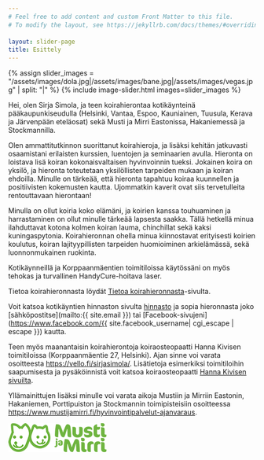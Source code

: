 ```yaml
---
# Feel free to add content and custom Front Matter to this file.
# To modify the layout, see https://jekyllrb.com/docs/themes/#overriding-theme-defaults

layout: slider-page
title: Esittely
---
```


{% assign slider_images = "/assets/images/dola.jpg|/assets/images/bane.jpg|/assets/images/vegas.jpg" | split: "|" %}
{% include image-slider.html images=slider_images %}

Hei, olen Sirja Simola, ja teen koirahierontaa kotikäynteinä pääkaupunkiseudulla (Helsinki, Vantaa, Espoo, Kauniainen, Tuusula, Kerava ja Järvenpään eteläosat) sekä Musti ja Mirri Eastonissa, Hakaniemessä ja Stockmannilla. 

Olen ammattitutkinnon suorittanut koirahieroja, ja lisäksi kehitän jatkuvasti osaamistani erilaisten kurssien, luentojen ja seminaarien avulla. Hieronta on loistava lisä koiran kokonaisvaltaisen hyvinvoinnin tueksi. Jokainen koira on yksilö, ja hieronta toteutetaan yksilöllisten tarpeiden mukaan ja koiran ehdoilla. Minulle on tärkeää, että hieronta tapahtuu koiraa kuunnellen ja positiivisten kokemusten kautta. Ujommatkin kaverit ovat siis tervetulleita rentouttavaan hierontaan!

Minulla on ollut koiria koko elämäni, ja koirien kanssa touhuaminen ja harrastaminen on ollut minulle tärkeää lapsesta saakka. Tällä hetkellä minua ilahduttavat kotona kolmen koiran lauma, chinchillat sekä kaksi kuningaspytonia. Koirahieronnan ohella minua kiinnostavat erityisesti koirien koulutus, koiran lajityypillisten tarpeiden huomioiminen arkielämässä, sekä luonnonmukainen ruokinta.

Kotikäynneillä ja Korppaanmäentien toimitiloissa käytössäni on myös tehokas ja turvallinen HandyCure-hoitava laser.

Tietoa koirahieronnasta löydät [Tietoa koirahieronnasta](/info/)-sivulta.

Voit katsoa kotikäyntien hinnaston sivulta [hinnasto](/hinnasto/) ja sopia hieronnasta joko [sähköpostitse](mailto:{{ site.email }}) tai [Facebook-sivujeni](https://www.facebook.com/{{ site.facebook_username| cgi_escape | escape }}) kautta.

Teen myös maanantaisin koirahierontoja koiraosteopaatti Hanna Kivisen toimitiloissa (Korppaanmäentie 27, Helsinki). Ajan sinne voi varata osoitteesta <https://vello.fi/sirjasimola/>. Lisätietoja esimerkiksi toimitiloihin saapumisesta ja pysäköinnistä voit katsoa koiraosteopaatti [Hanna Kivisen sivuilta](https://www.koiraosteopatia.fi/). 

Yllämainittujen lisäksi minulle voi varata aikoja Mustiin ja Mirriin Eastonin, Hakaniemen, Porttipuiston ja Stockmannin toimipisteisiin osoitteessa <https://www.mustijamirri.fi/hyvinvointipalvelut-ajanvaraus>.

![Musti ja Mirri Logo](/assets/images/Musti_ja_Mirri_kaksirivinen_PMS369_valkoiset_naamat.png)